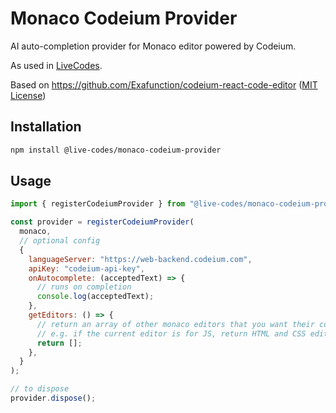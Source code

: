 # Monaco Codeium Provider

AI auto-completion provider for Monaco editor powered by Codeium.

As used in [LiveCodes](https://livecodes.io).

Based on https://github.com/Exafunction/codeium-react-code-editor ([MIT License](https://github.com/Exafunction/codeium-react-code-editor/blob/cf3f020b3bf518bd1683f0b31df578e50ef93407/LICENSE))

## Installation

```bash
npm install @live-codes/monaco-codeium-provider
```

## Usage

```js
import { registerCodeiumProvider } from "@live-codes/monaco-codeium-provider";

const provider = registerCodeiumProvider(
  monaco,
  // optional config
  {
    languageServer: "https://web-backend.codeium.com",
    apiKey: "codeium-api-key",
    onAutocomplete: (acceptedText) => {
      // runs on completion
      console.log(acceptedText);
    },
    getEditors: () => {
      // return an array of other monaco editors that you want their content to be used for AI context
      // e.g. if the current editor is for JS, return HTML and CSS editors
      return [];
    },
  }
);

// to dispose
provider.dispose();
```
